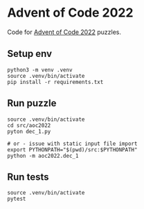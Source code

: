 # Advent of Code 2022

Code for [Advent of Code 2022](https://adventofcode.com/2022) puzzles.

## Setup env

```
python3 -m venv .venv
source .venv/bin/activate
pip install -r requirements.txt
```

## Run puzzle

```
source .venv/bin/activate
cd src/aoc2022
pyton dec_1.py

# or - issue with static input file import
export PYTHONPATH="$(pwd)/src:$PYTHONPATH"
python -m aoc2022.dec_1
```

## Run tests

```
source .venv/bin/activate
pytest
```